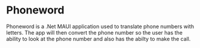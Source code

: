 # Phoneword

Phoneword is a .Net MAUI application used to translate phone numbers
with letters. The app will then convert the phone number so the user
has the ability to look at the phone number and also has the abilty 
to make the call. 